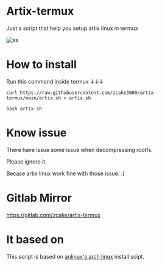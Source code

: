 # Artix-termux
Just a script that help you setup artix linux in termux

![ss](https://github.com/zcake3000/artix-termux/raw/main/Screenshot_20201216-085028_Termux.jpg)

# How to install
Run this command inside termux ↓↓↓
````
curl https://raw.githubusercontent.com/zcake3000/artix-termux/main/artix.sh > artix.sh

bash artix.sh
````
# Know issue

There have issue some issue when decompressing rootfs.

Please ignore it.

Becase artix linux work fine with those issue. :)

# Gitlab Mirror
https://gitlab.com/zcake/artix-termux
# It based on
This script is based on [anlinux's arch linux](https://github.com/EXALAB/Anlinux-Resources/blob/master/Scripts/Installer/Arch/armhf/arch.sh) install scipt.

